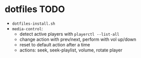 # dotfiles TODO

- `dotfiles-install.sh`
- `media-control`:
    - detect active players with `playerctl --list-all`
    - change action with prev/next, perform with vol up/down
    - reset to default action after a time
    - actions: seek, seek-playlist, volume, rotate player
